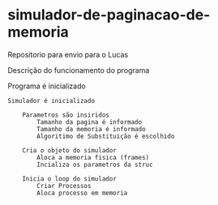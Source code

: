 # simulador-de-paginacao-de-memoria
Repositorio para envio para o Lucas


Descrição do funcionamento do programa


Programa é inicializado

    Simulador é inicializado
        
        Parametros são insiridos
            Tamanho da pagina é informado
            Tamanho da memoria é informado
            Algoritimo de Substituição é escolhido
        
        Cria o objeto do simulador
            Aloca a memoria fisica (frames)
            Incializa os parametros da struc

        Inicia o loop do simulador
            Criar Processos
            Aloca processo em memoria
            

        
